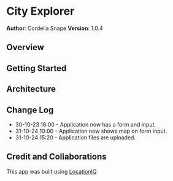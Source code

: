 # City Explorer

**Author**: Cordelia Snape
**Version**: 1.0.4

## Overview

<!-- Provide a high level overview of what this application is and why you are building it, beyond the fact that it's an assignment for this class. (i.e. What's your problem domain?) -->

## Getting Started

<!-- What are the steps that a user must take in order to build this app on their own machine and get it running? -->

## Architecture

<!-- Provide a detailed description of the application design. What technologies (languages, libraries, etc) you're using, and any other relevant design information. -->

## Change Log

- 30-10-23 16:00 - Application now has a form and input.
- 31-10-24 10:00 - Application now shows map on form input.
- 31-10-24 15:20 - Application files are uploaded.

## Credit and Collaborations

<!-- Give credit (and a link) to other people or resources that helped you build this application. -->

This app was built using [LocationIQ](https://locationiq.com/)
